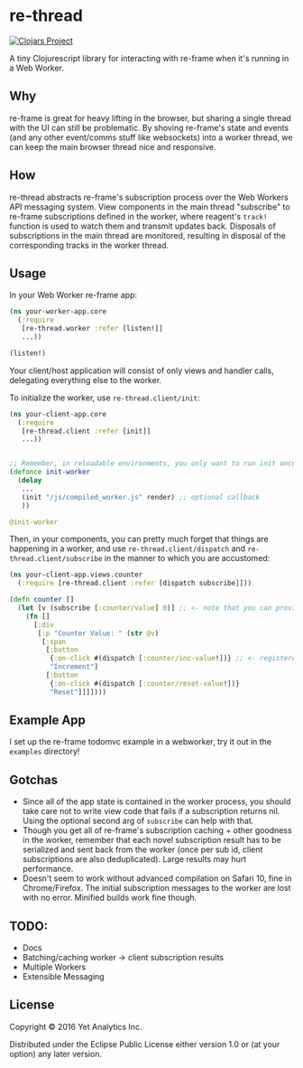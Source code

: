 # re-thread

[![Clojars Project](https://img.shields.io/clojars/v/com.yetanalytics/re-thread.svg)](https://clojars.org/com.yetanalytics/re-thread)

A tiny Clojurescript library for interacting with re-frame when it's running in a Web Worker.

## Why

re-frame is great for heavy lifting in the browser, but sharing a single thread with the UI can still be problematic. By shoving re-frame's state and events (and any other event/comms stuff like websockets) into a worker thread, we can keep the main browser thread nice and responsive.

## How

re-thread abstracts re-frame's subscription process over the Web Workers API messaging system. View components in the main thread "subscribe" to re-frame subscriptions defined in the worker, where reagent's `track!` function is used to watch them and transmit updates back. Disposals of subscriptions in the main thread are monitored, resulting in disposal of the corresponding tracks in the worker thread.

## Usage

In your Web Worker re-frame app:

``` clojure
(ns your-worker-app.core
  (:require
   [re-thread.worker :refer [listen!]]
   ...))

(listen!)

```

Your client/host application will consist of only views and handler calls, delegating everything else to the worker.

To initialize the worker, use `re-thread.client/init`:

``` clojure
(ns your-client-app.core
  (:require
   [re-thread.client :refer [init]]
   ...))


;; Remember, in reloadable environments, you only want to run init once.
(defonce init-worker
  (delay
   ...
   (init "/js/compiled_worker.js" render) ;; optional callback
   ))

@init-worker

```

Then, in your components, you can pretty much forget that things are happening in a worker, and use `re-thread.client/dispatch` and `re-thread.client/subscribe` in the manner to which you are accustomed:

``` clojure
(ns your-client-app.views.counter
  (:require [re-thread.client :refer [dispatch subscribe]]))

(defn counter []
  (let [v (subscribe [:counter/value] 0)] ;; <- note that you can provide a default value..
    (fn []
      [:div
       [:p "Counter Value: " (str @v)
        [:span
         [:button
          {:on-click #(dispatch [:counter/inc-value!])} ;; <- registered in the worker
          "Increment"]
         [:button
          {:on-click #(dispatch [:counter/reset-value!])}
          "Reset"]]]])))

```

## Example App

I set up the re-frame todomvc example in a webworker, try it out in the `examples` directory!

## Gotchas

* Since all of the app state is contained in the worker process, you should take care not to write view code that fails if a subscription returns nil. Using the optional second arg of `subscribe` can help with that.
* Though you get all of re-frame's subscription caching + other goodness in the worker, remember that each novel subscription result has to be serialized and sent back from the worker (once per sub id, client subscriptions are also deduplicated). Large results may hurt performance.
* Doesn't seem to work without advanced compilation on Safari 10, fine in Chrome/Firefox. The initial subscription messages to the worker are lost with no error. Minified builds work fine though.

## TODO:

* Docs
* Batching/caching worker -> client subscription results
* Multiple Workers
* Extensible Messaging


## License

Copyright © 2016 Yet Analytics Inc.

Distributed under the Eclipse Public License either version 1.0 or (at
your option) any later version.
